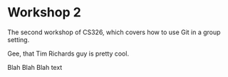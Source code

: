# Workshop 2

The second workshop of CS326, which covers how to use Git in a group setting.

Gee, that Tim Richards guy is pretty cool.

Blah Blah Blah text
